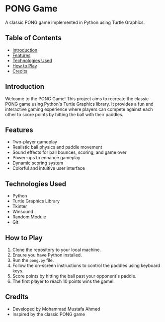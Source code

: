 # PONG Game

A classic PONG game implemented in Python using Turtle Graphics.

## Table of Contents

- [Introduction](#introduction)
- [Features](#features)
- [Technologies Used](#technologies-used)
- [How to Play](#how-to-play)
- [Credits](#credits)

## Introduction

Welcome to the PONG Game! This project aims to recreate the classic PONG game using Python's Turtle Graphics library. It provides a fun and interactive gaming experience where players can compete against each other to score points by hitting the ball with their paddles.

## Features

- Two-player gameplay
- Realistic ball physics and paddle movement
- Sound effects for ball bounces, scoring, and game over
- Power-ups to enhance gameplay
- Dynamic scoring system
- Colorful and intuitive user interface

## Technologies Used

- Python
- Turtle Graphics Library
- Tkinter
- Winsound
- Random Module
- Git

## How to Play

1. Clone the repository to your local machine.
2. Ensure you have Python installed.
3. Run the `pong.py` file.
4. Follow the on-screen instructions to control the paddles using keyboard keys.
5. Score points by hitting the ball past your opponent's paddle.
6. The first player to reach 10 points wins the game!

## Credits

- Developed by Mohammad Mustafa Ahmed
- Inspired by the classic PONG game


